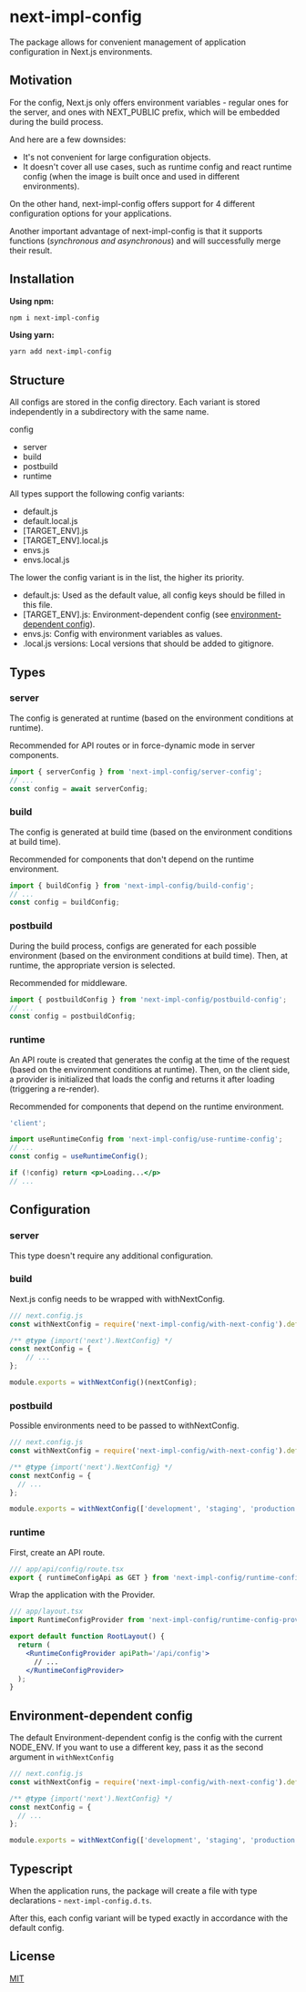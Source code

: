 # next-impl-config

The package allows for convenient management of application configuration in Next.js environments.

## Motivation

For the config, Next.js only offers environment variables - regular ones for the server, and ones with NEXT_PUBLIC prefix, which will be embedded during the build process.

And here are a few downsides:

- It's not convenient for large configuration objects.
- It doesn't cover all use cases, such as runtime config and react runtime config (when the image is built once and used in different environments).

On the other hand, next-impl-config offers support for 4 different configuration options for your applications.

Another important advantage of next-impl-config is that it supports functions (*synchronous and asynchronous*) and will successfully merge their result.

## Installation

**Using npm:**
```bash
npm i next-impl-config
```

**Using yarn:**
```bash
yarn add next-impl-config
```

## Structure

All configs are stored in the config directory. Each variant is stored independently in a subdirectory with the same name.

config

- server
- build
- postbuild
- runtime

All types support the following config variants:

- default.js
- default.local.js
- [TARGET_ENV].js
- [TARGET_ENV].local.js
- envs.js
- envs.local.js

The lower the config variant is in the list, the higher its priority.

- default.js: Used as the default value, all config keys should be filled in this file.
- [TARGET_ENV].js: Environment-dependent config (see [environment-dependent config](#environment-dependent-config)).
- envs.js: Config with environment variables as values.
- .local.js versions: Local versions that should be added to gitignore.

## Types

### server

The config is generated at runtime (based on the environment conditions at runtime).

Recommended for API routes or in force-dynamic mode in server components.

```jsx
import { serverConfig } from 'next-impl-config/server-config';
// ...
const config = await serverConfig;
```

### build

The config is generated at build time (based on the environment conditions at build time).

Recommended for components that don't depend on the runtime environment.

```jsx
import { buildConfig } from 'next-impl-config/build-config';
// ...
const config = buildConfig;
```

### postbuild

During the build process, configs are generated for each possible environment (based on the environment conditions at build time). Then, at runtime, the appropriate version is selected.

Recommended for middleware.

```jsx
import { postbuildConfig } from 'next-impl-config/postbuild-config';
// ...
const config = postbuildConfig;
```

### runtime

An API route is created that generates the config at the time of the request (based on the environment conditions at runtime). Then, on the client side, a provider is initialized that loads the config and returns it after loading (triggering a re-render).

Recommended for components that depend on the runtime environment.

```jsx
'client';

import useRuntimeConfig from 'next-impl-config/use-runtime-config';
// ...
const config = useRuntimeConfig();

if (!config) return <p>Loading...</p>
// ...
```

## Configuration

### server

This type doesn't require any additional configuration.

### build

Next.js config needs to be wrapped with withNextConfig.

```jsx
/// next.config.js
const withNextConfig = require('next-impl-config/with-next-config').default;

/** @type {import('next').NextConfig} */
const nextConfig = {
    // ...
};

module.exports = withNextConfig()(nextConfig);
```

### postbuild

Possible environments need to be passed to withNextConfig.

```js
/// next.config.js
const withNextConfig = require('next-impl-config/with-next-config').default;

/** @type {import('next').NextConfig} */
const nextConfig = {
  // ...
};

module.exports = withNextConfig(['development', 'staging', 'production'])(nextConfig);
```

### runtime

First, create an API route.

```jsx
/// app/api/config/route.tsx
export { runtimeConfigApi as GET } from 'next-impl-config/runtime-config-api';
```

Wrap the application with the Provider.

```jsx
/// app/layout.tsx
import RuntimeConfigProvider from 'next-impl-config/runtime-config-provider';

export default function RootLayout() {
  return (
    <RuntimeConfigProvider apiPath='/api/config'>
      // ...
    </RuntimeConfigProvider>
  );
}
```

## Environment-dependent config

The default Environment-dependent config is the config with the current NODE_ENV. If you want to use a different key, pass it as the second argument in `withNextConfig`

```js
/// next.config.js
const withNextConfig = require('next-impl-config/with-next-config').default;

/** @type {import('next').NextConfig} */
const nextConfig = {
  // ...
};

module.exports = withNextConfig(['development', 'staging', 'production'], process.env.MY_CUSTOM_ENV)(nextConfig);
```

## Typescript

When the application runs, the package will create a file with type declarations - `next-impl-config.d.ts`.

After this, each config variant will be typed exactly in accordance with the default config.

## License

[MIT](https://github.com/vordgi/next-impl-config/blob/main/LICENSE)
